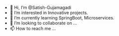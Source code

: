 - 👋 Hi, I’m @Satish-Gujamagadi
- 👀 I’m interested in Innovative projects.
- 🌱 I’m currently learning SpringBoot, Microservices.
- 💞️ I’m looking to collaborate on ...
- 📫 How to reach me ...

<!---
Satish-Gujamagadi/Satish-Gujamagadi is a ✨ special ✨ repository because its `README.md` (this file) appears on your GitHub profile.
You can click the Preview link to take a look at your changes.
--->

